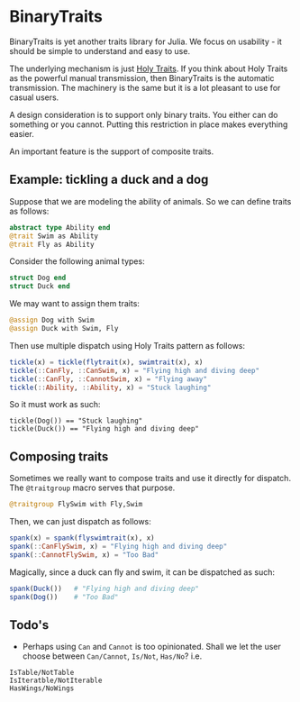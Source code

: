 # BinaryTraits

BinaryTraits is yet another traits library for Julia.  We focus on usability - it should be simple to understand and easy to use.

The underlying mechanism is just [Holy Traits](https://ahsmart.com/pub/holy-traits-design-patterns-and-best-practice-book.html).  If you think about Holy Traits as the powerful manual transmission, then BinaryTraits is the automatic transmission.  The machinery is the same but it is a lot pleasant to use for casual users.

A design consideration is to support only binary traits.  You either can do something or you cannot.  Putting this restriction in place makes everything easier.

An important feature is the support of composite traits.

## Example: tickling a duck and a dog

Suppose that we are modeling the ability of animals.  So we can define traits as follows:

```julia
abstract type Ability end
@trait Swim as Ability
@trait Fly as Ability
```

Consider the following animal types:

```julia
struct Dog end
struct Duck end
```

We may want to assign them traits:

```julia
@assign Dog with Swim
@assign Duck with Swim, Fly
```

Then use multiple dispatch using Holy Traits pattern as follows:

```julia
tickle(x) = tickle(flytrait(x), swimtrait(x), x)
tickle(::CanFly, ::CanSwim, x) = "Flying high and diving deep"
tickle(::CanFly, ::CannotSwim, x) = "Flying away"
tickle(::Ability, ::Ability, x) = "Stuck laughing"
```

So it must work as such:
```
tickle(Dog()) == "Stuck laughing"
tickle(Duck()) == "Flying high and diving deep"
```

## Composing traits

Sometimes we really want to compose traits and use it directly for dispatch.  The `@traitgroup` macro serves that purpose.

```julia
@traitgroup FlySwim with Fly,Swim
```

Then, we can just dispatch as follows:

```julia
spank(x) = spank(flyswimtrait(x), x)
spank(::CanFlySwim, x) = "Flying high and diving deep"
spank(::CannotFlySwim, x) = "Too Bad"
```

Magically, since a duck can fly and swim, it can be dispatched as such:

```julia
spank(Duck())   # "Flying high and diving deep"
spank(Dog())    # "Too Bad"
```

## Todo's

- Perhaps using `Can` and `Cannot` is too opinionated.  Shall we let the user choose between `Can/Cannot`, `Is/Not`, `Has/No`? i.e.

```
IsTable/NotTable
IsIteratble/NotIterable
HasWings/NoWings
```
